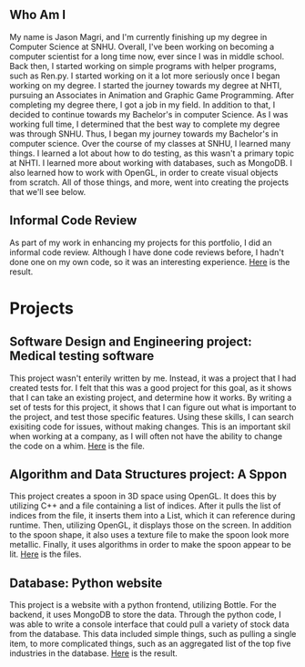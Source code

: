 ## Who Am I

My name is Jason Magri, and I'm currently finishing up my degree in Computer Science at SNHU. Overall, I've been working on becoming a computer scientist for a long time now, ever since I was in middle school. Back then, I started working on simple programs with helper programs, such as Ren.py. I started working on it a lot more seriously once I began working on my degree. I started the journey towards my degree at NHTI, pursuing an Associates in Animation and Graphic Game Programming. After completing my degree there, I got a job in my field. In addition to that, I decided to continue towards my Bachelor's in computer Science. As I was working full time, I determined that the best way to complete my degree was through SNHU. Thus, I began my journey towards my Bachelor's in computer science. Over the course of my classes at SNHU, I learned many things. I learned a lot about how to do testing, as this wasn't a primary topic at NHTI. I learned more about working with databases, such as MongoDB. I also learned how to work with OpenGL, in order to create visual objects from scratch. All of those things, and more, went into creating the projects that we'll see below.

## Informal Code Review

As part of my work in enhancing my projects for this portfolio, I did an informal code review. Although I have done code reviews before, I hadn't done one on my own code, so it was an interesting experience. [Here](https://www.youtube.com/watch?v=WxqrUq2FM9I&feature=youtu.be) is the result.

# Projects 

## Software Design and Engineering project: Medical testing software

This project wasn't enterily written by me. Instead, it was a project that I had created tests for. I felt that this was a good project for this goal, as it shows that I can take an existing project, and determine how it works. By writing a set of tests for this project, it shows that I can figure out what is important to the project, and test those specific features. Using these skills, I can search exisiting code for issues, without making changes. This is an important skil when working at a company, as I will often not have the ability to change the code on a whim. [Here](_updated_Milestone2.zip) is the file.

## Algorithm and Data Structures project: A Sppon

This project creates a spoon in 3D space using OpenGL. It does this by utilizing C++ and a file containing a list of indices. After it pulls the list of indices from the file, it inserts them into a List, which it can reference during runtime. Then, utilizing OpenGL, it displays those on the screen. In addition to the spoon shape, it also uses a texture file to make the spoon look more metallic. Finally, it uses algorithms in order to make the spoon appear to be lit. [Here](Final.zip) is the files.

## Database: Python website

This project is a website with a python frontend, utilizing Bottle. For the backend, it uses MongoDB to store the data. Through the python code, I was able to write a console interface that could pull a variety of stock data from the database. This data included simple things, such as pulling a single item, to more complicated things, such as an aggregated list of the top five industries in the database. [Here](Milestone4.zip) is the result.
